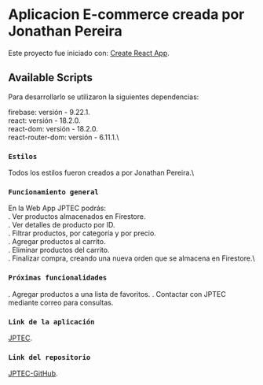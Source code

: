 # Aplicacion E-commerce creada por Jonathan Pereira

Este proyecto fue iniciado con: [Create React App](https://github.com/facebook/create-react-app).

## Available Scripts

Para desarrollarlo se utilizaron la siguientes dependencias:

firebase: versión - 9.22.1.\
react: versión - 18.2.0.\
react-dom: versión - 18.2.0.\
react-router-dom: versión - 6.11.1.\

### `Estilos`

Todos los estilos fueron creados a por Jonathan Pereira.\

### `Funcionamiento general`

En la Web App JPTEC podrás: \
. Ver productos almacenados en Firestore.\
. Ver detalles de producto por ID.\
. Filtrar productos, por categoría y por precio.\
. Agregar productos al carrito.\
. Eliminar productos del carrito.\
. Finalizar compra, creando una nueva orden que se almacena en Firestore.\

### `Próximas funcionalidades`

. Agregar productos a una lista de favoritos.
. Contactar con JPTEC mediante correo para consultas.

### `Link de la aplicación`

[JPTEC](https://reactjs.org/).

### `Link del repositorio`

[JPTEC-GitHub](https://github.com/JonathanP-dev/jptec).